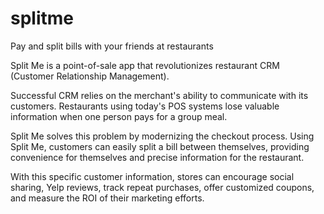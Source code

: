 splitme
=======

Pay and split bills with your friends at restaurants

Split Me is a point-of-sale app that revolutionizes restaurant CRM (Customer Relationship Management).

Successful CRM relies on the merchant's ability to communicate with its customers. Restaurants using today's POS systems lose valuable information when one person pays for a group meal.

Split Me solves this problem by modernizing the checkout process. Using Split Me, customers can easily split a bill between themselves, providing convenience for themselves and precise information for the restaurant. 

With this specific customer information, stores can encourage social sharing, Yelp reviews, track repeat purchases, offer customized coupons, and measure the ROI of their marketing efforts.
